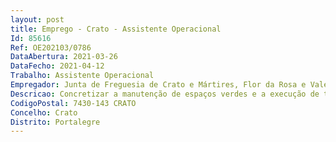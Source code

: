```yaml
--- 
layout: post
title: Emprego - Crato - Assistente Operacional
Id: 85616
Ref: OE202103/0786
DataAbertura: 2021-03-26
DataFecho: 2021-04-12
Trabalho: Assistente Operacional
Empregador: Junta de Freguesia de Crato e Mártires, Flor da Rosa e Vale do Peso
Descricao: Concretizar a manutenção de espaços verdes e a execução de trabalhos de jardinagem  efetuar a limpeza, manutenção e conservação pintura do espaço público (designadamente cemitérios, ruas, caminhos, instalações sanitárias, parques infantis, entre outros)  assegurar a concretização de pequenas obras reparações  assegurar o transporte de utentes  concretizar a manutenção de espaços verdes e a execução de trabalhos de jardinagem  realizar serviços cemiteriais (inumações, exumações e trasladações)  aplicar produtos fitofarmacêuticos  manusear equipamentos, ferramentas e utensílios manuais ou elétricos, necessários à execução dos trabalhos e proceder à sua arrumação reparação e limpeza  concretizar outras tarefas inerentes à respetiva carreira.
CodigoPostal: 7430-143 CRATO
Concelho: Crato
Distrito: Portalegre
--- 
```

